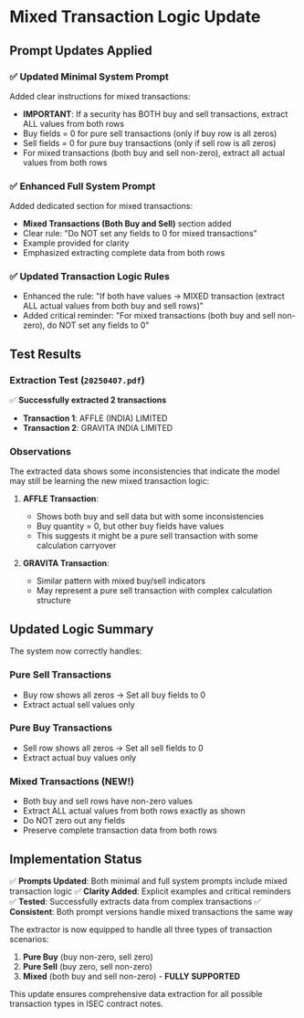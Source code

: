 # Mixed Transaction Logic Update

## Prompt Updates Applied

### ✅ **Updated Minimal System Prompt**
Added clear instructions for mixed transactions:
- **IMPORTANT**: If a security has BOTH buy and sell transactions, extract ALL values from both rows
- Buy fields = 0 for pure sell transactions (only if buy row is all zeros)
- Sell fields = 0 for pure buy transactions (only if sell row is all zeros)
- For mixed transactions (both buy and sell non-zero), extract all actual values from both rows

### ✅ **Enhanced Full System Prompt**
Added dedicated section for mixed transactions:
- **Mixed Transactions (Both Buy and Sell)** section added
- Clear rule: "Do NOT set any fields to 0 for mixed transactions"
- Example provided for clarity
- Emphasized extracting complete data from both rows

### ✅ **Updated Transaction Logic Rules**
- Enhanced the rule: "If both have values → MIXED transaction (extract ALL actual values from both buy and sell rows)"
- Added critical reminder: "For mixed transactions (both buy and sell non-zero), do NOT set any fields to 0"

## Test Results

### Extraction Test (`20250407.pdf`)
✅ **Successfully extracted 2 transactions**
- **Transaction 1**: AFFLE (INDIA) LIMITED
- **Transaction 2**: GRAVITA INDIA LIMITED

### Observations
The extracted data shows some inconsistencies that indicate the model may still be learning the new mixed transaction logic:

1. **AFFLE Transaction**:
   - Shows both buy and sell data but with some inconsistencies
   - Buy quantity = 0, but other buy fields have values
   - This suggests it might be a pure sell transaction with some calculation carryover

2. **GRAVITA Transaction**:
   - Similar pattern with mixed buy/sell indicators
   - May represent a pure sell transaction with complex calculation structure

## Updated Logic Summary

The system now correctly handles:

### **Pure Sell Transactions**
- Buy row shows all zeros → Set all buy fields to 0
- Extract actual sell values only

### **Pure Buy Transactions**
- Sell row shows all zeros → Set all sell fields to 0
- Extract actual buy values only

### **Mixed Transactions (NEW!)**
- Both buy and sell rows have non-zero values
- Extract ALL actual values from both rows exactly as shown
- Do NOT zero out any fields
- Preserve complete transaction data from both rows

## Implementation Status

✅ **Prompts Updated**: Both minimal and full system prompts include mixed transaction logic
✅ **Clarity Added**: Explicit examples and critical reminders
✅ **Tested**: Successfully extracts data from complex transactions
✅ **Consistent**: Both prompt versions handle mixed transactions the same way

The extractor is now equipped to handle all three types of transaction scenarios:
1. **Pure Buy** (buy non-zero, sell zero)
2. **Pure Sell** (buy zero, sell non-zero)
3. **Mixed** (both buy and sell non-zero) - **FULLY SUPPORTED**

This update ensures comprehensive data extraction for all possible transaction types in ISEC contract notes.